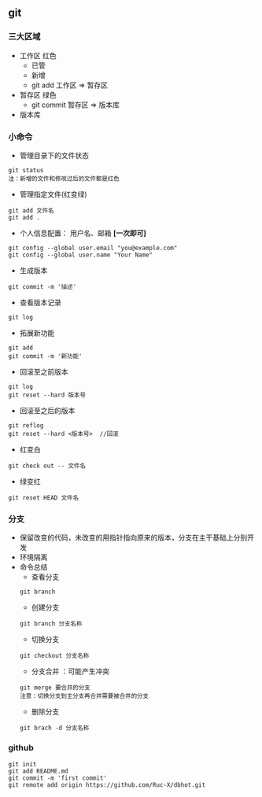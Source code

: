 ## git
### 三大区域
- 工作区 红色
    - 已管
    - 新增
    - git add 工作区 => 暂存区
- 暂存区 绿色  
    - git commit 暂存区 => 版本库
- 版本库
### 小命令
- 管理目录下的文件状态
``` git
git status 
注：新增的文件和修改过后的文件都是红色
```
- 管理指定文件(红变绿)
``` git
git add 文件名
git add .
```
- 个人信息配置： 用户名、邮箱 **[一次即可]**
``` git
git config --global user.email "you@example.com"
git config --global user.name "Your Name"
```
- 生成版本
``` git
git commit -m '描述'
```
- 查看版本记录
``` git
git log
``` 
- 拓展新功能
``` git
git add 
git commit -m '新功能'
```
- 回滚至之前版本
```git 
git log
git reset --hard 版本号
```
- 回滚至之后的版本
``` git
git reflog
git reset --hard <版本号>  //回滚
```
- 红变白
``` git
git check out -- 文件名
```
- 绿变红
``` git
git reset HEAD 文件名
```

### 分支
- 保留改变的代码，未改变的用指针指向原来的版本，分支在主干基础上分别开发
- 环境隔离
- 命令总结
    - 查看分支
    ``` git
    git branch
    ```
    - 创建分支
    ``` git
    git branch 分支名称
    ```
    - 切换分支
    ``` git
    git checkout 分支名称
    ```
    - 分支合并 ：可能产生冲突
    ``` git
    git merge 要合并的分支
    注意：切换分支到主分支再合并需要被合并的分支
    ```
    - 删除分支
    ``` git
    git brach -d 分支名称
    ```
### github
``` git
git init
git add README.md
git commit -m 'first commit'
git remote add origin https://github.com/Ruc-X/dbhot.git
```